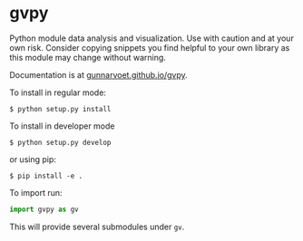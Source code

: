 # gvpy

Python module data analysis and visualization.
Use with caution and at your own risk.
Consider copying snippets you find helpful to your own library as this module may change without warning.

Documentation is at [gunnarvoet.github.io/gvpy](https://gunnarvoet.github.io/gvpy/).

To install in regular mode:

``` shell
$ python setup.py install
```

To install in developer mode

``` shell
$ python setup.py develop
```

or using pip:

``` shell
$ pip install -e .
```

To import run:

``` python
import gvpy as gv
```

This will provide several submodules under `gv`.
